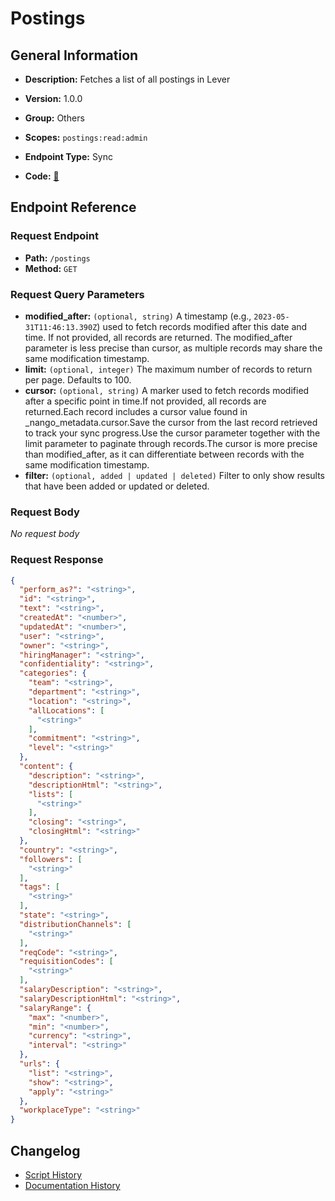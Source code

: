 # Postings

## General Information

- **Description:** Fetches a list of all postings in Lever

- **Version:** 1.0.0
- **Group:** Others
- **Scopes:** `postings:read:admin`
- **Endpoint Type:** Sync
- **Code:** [🔗](https://github.com/NangoHQ/integration-templates/tree/main/integrations/lever-sandbox/syncs/postings.ts)


## Endpoint Reference

### Request Endpoint

- **Path:** `/postings`
- **Method:** `GET`

### Request Query Parameters

- **modified_after:** `(optional, string)` A timestamp (e.g., `2023-05-31T11:46:13.390Z`) used to fetch records modified after this date and time. If not provided, all records are returned. The modified_after parameter is less precise than cursor, as multiple records may share the same modification timestamp.
- **limit:** `(optional, integer)` The maximum number of records to return per page. Defaults to 100.
- **cursor:** `(optional, string)` A marker used to fetch records modified after a specific point in time.If not provided, all records are returned.Each record includes a cursor value found in _nango_metadata.cursor.Save the cursor from the last record retrieved to track your sync progress.Use the cursor parameter together with the limit parameter to paginate through records.The cursor is more precise than modified_after, as it can differentiate between records with the same modification timestamp.
- **filter:** `(optional, added | updated | deleted)` Filter to only show results that have been added or updated or deleted.

### Request Body

_No request body_

### Request Response

```json
{
  "perform_as?": "<string>",
  "id": "<string>",
  "text": "<string>",
  "createdAt": "<number>",
  "updatedAt": "<number>",
  "user": "<string>",
  "owner": "<string>",
  "hiringManager": "<string>",
  "confidentiality": "<string>",
  "categories": {
    "team": "<string>",
    "department": "<string>",
    "location": "<string>",
    "allLocations": [
      "<string>"
    ],
    "commitment": "<string>",
    "level": "<string>"
  },
  "content": {
    "description": "<string>",
    "descriptionHtml": "<string>",
    "lists": [
      "<string>"
    ],
    "closing": "<string>",
    "closingHtml": "<string>"
  },
  "country": "<string>",
  "followers": [
    "<string>"
  ],
  "tags": [
    "<string>"
  ],
  "state": "<string>",
  "distributionChannels": [
    "<string>"
  ],
  "reqCode": "<string>",
  "requisitionCodes": [
    "<string>"
  ],
  "salaryDescription": "<string>",
  "salaryDescriptionHtml": "<string>",
  "salaryRange": {
    "max": "<number>",
    "min": "<number>",
    "currency": "<string>",
    "interval": "<string>"
  },
  "urls": {
    "list": "<string>",
    "show": "<string>",
    "apply": "<string>"
  },
  "workplaceType": "<string>"
}
```

## Changelog

- [Script History](https://github.com/NangoHQ/integration-templates/commits/main/integrations/lever-sandbox/syncs/postings.ts)
- [Documentation History](https://github.com/NangoHQ/integration-templates/commits/main/integrations/lever-sandbox/syncs/postings.md)

<!-- END  GENERATED CONTENT -->

